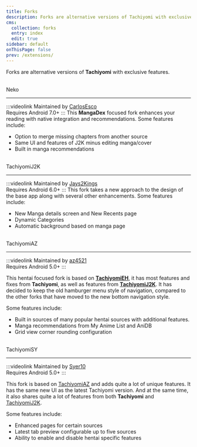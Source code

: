 ```yaml
---
title: Forks
description: Forks are alternative versions of Tachiyomi with exclusive features.
cms:
  collection: forks
  entry: index
  edit: true
sidebar: default
onThisPage: false
prev: /extensions/
---
```


Forks are alternative versions of **Tachiyomi** with exclusive features.

<br>

<div class="contentHeader contentIcon">
    <g-image class="inline align-top" src="/img/forks_logo-neko.png" width="48" height="48" fit="contain" immediate />
    <g-link to="/forks/Neko/" class="align-middle ml-2 text-3xl">Neko</g-link>
</div>

<hr>

:::videolink
Maintained by [CarlosEsco](https://github.com/CarlosEsco)
<br>Requires Android 7.0+
:::
This **MangaDex** focused fork enhances your reading with native integration and recommendations.
Some features include:
* Option to merge missing chapters from another source
* Same UI and features of J2K minus editing manga/cover
* Built in manga recommendations

<br>

<div class="contentHeader contentIcon">
    <g-image class="inline align-top" src="/img/forks_logo-j2k.png" width="48" height="48" fit="contain" immediate />
    <g-link to="/forks/TachiyomiJ2K/" class="align-middle ml-2 text-3xl">TachiyomiJ2K</g-link>
</div>


<hr>

:::videolink
Maintained by [Jays2Kings](https://github.com/Jays2Kings)
<br>Requires Android 6.0+
:::
This fork takes a new approach to the design of the base app along with several other enhancements.
Some features include:
* New Manga details screen and New Recents page
* Dynamic Categories
* Automatic background based on manga page

<br>

<div class="contentHeader contentIcon">
    <g-image class="inline align-top" src="/img/forks_logo-az.png" width="48" height="48" fit="contain" immediate />
    <g-link to="/forks/TachiyomiAZ/" class="align-middle ml-2 text-3xl">TachiyomiAZ</g-link>
</div>

<hr>

:::videolink
Maintained by [az4521](https://github.com/az4521)
<br>Requires Android 5.0+
:::

This hentai focused fork is based on **[TachiyomiEH](/forks/TachiyomiEH/)**, it has most features and fixes from **Tachiyomi**, as well as features from **[TachiyomiJ2K](/forks/TachiyomiJ2K/)**. It has decided to keep the old hamburger menu style of navigation, compared to the other forks that have moved to the new bottom navigation style.

Some features include:
* Built in sources of many popular hentai sources with additional features.
* Manga recommendations from My Anime List and AniDB
* Grid view corner rounding configuration

<br>

<div class="contentHeader contentIcon">
    <g-image class="inline align-top" src="/img/forks_logo-sy.png" width="48" height="48" fit="contain" immediate />
    <g-link to="/forks/TachiyomiSY/" class="align-middle ml-2 text-3xl">TachiyomiSY</g-link>
</div>

<hr>

:::videolink
Maintained by [Syer10](https://github.com/jobobby04)
<br>Requires Android 5.0+
:::

This fork is based on [TachiyomiAZ](/forks/TachiyomiAZ/) and adds quite a lot of unique features. It has the same new UI as the latest Tachiyomi version. And at the same time, it also shares quite a lot of features from both **Tachiyomi** and [TachiyomiJ2K](/forks/TachiyomiJ2K/).

Some features include:
* Enhanced pages for certain sources
* Latest tab preview configurable up to five sources
* Ability to enable and disable hentai specific features
